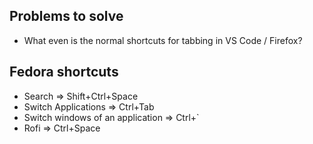 ## Problems to solve

- What even is the normal shortcuts for tabbing in VS Code / Firefox?

## Fedora shortcuts

- Search => Shift+Ctrl+Space
- Switch Applications => Ctrl+Tab
- Switch windows of an application => Ctrl+`
- Rofi => Ctrl+Space
